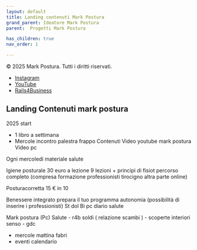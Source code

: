 ```yaml
---
layout: default
title: Landing contenuti Mark Postura
grand_parent: Ideatore Mark Postura 
parent:  Progetti Mark Postura

has_children: true
nav_order: 1

---
```




&copy; 2025 Mark Postura. Tutti i diritti riservati.

- [Instagram](https://instagram.com/markpostura)
- [YouTube](https://youtube.com/posturacorretta)
- [Rails4Business](https://rails4b.com)


## Landing Contenuti mark postura

2025 start

- 1 libro a settimana
- Mercole incontro palestra  frappo
Contenuti Video youtube mark postura
Video pc

Ogni mercoledí materiale salute 

Igiene posturale 30 euro a lezione 9 lezioni + principi di fisiot percorso completo (compresa formazione professionisti tirocigno altra parte online) 

Posturacorretta 15 € in 10 

Benessere integrato prepara il tuo programma autonomia (possibilità di inserire i professionisti)
St dol Bi pc diario salute


Mark postura 
(Pc) Salute - r4b soldi ( relazione scambi ) - scoperte interiori senso - gdc

+ mercole mattina fabri
+ eventi calendario 




